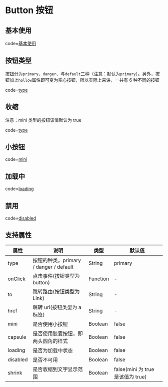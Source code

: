 # Button 按钮

## 基本使用

code=[基本使用](button)

## 按钮类型

按钮分为`primary`、`danger`、与`default`三种（注意：默认为`primary`）。另外，按钮加上`hollow`属性即可变为空心按钮，所以实际上来讲，一共有 6 种不同的按钮

code=[type](button_type)

## 收缩

注意：mini 类型的按钮该值默认为 true

code=[type](button_shrink)

## 小按钮

code=[mini](button_mini)

## 加载中

code=[loading](button_loading)

## 禁用

code=[disabled](button_disabled)

## 支持属性

| 属性     | 说明                                   | 类型     | 默认值                            |
| -------- | -------------------------------------- | -------- | --------------------------------- |
| type     | 按钮的种类，primary / danger / default | String   | primary                           |
| onClick  | 点击事件(按钮类型为 button)            | Function | -                                 |
| to       | 跳转路由(按钮类型为 Link)              | String   | -                                 |
| href     | 跳转 url(按钮类型为 a 标签)            | String   | -                                 |
| mini     | 是否使用小按钮                         | Boolean  | false                             |
| capsule  | 是否使用胶囊按钮，即两头圆角的样式     | Boolean  | false                             |
| loading  | 是否为加载中状态                       | Boolean  | false                             |
| disabled | 是否不可用                             | Boolean  | false                             |
| shrink   | 是否收缩到文字显示范围                 | Boolean  | false(mini 为 true 是该值为 true) |
